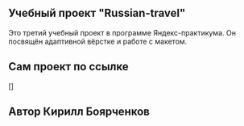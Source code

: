 ## Учебный проект "Russian-travel"

Это третий учебный проект в программе Яндекс-практикума. Он посвящён адаптивной вёрстке и работе с макетом.

## Сам проект по ссылке

[]

## Автор Кирилл Боярченков
